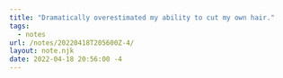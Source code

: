 ```yaml
---
title: "Dramatically overestimated my ability to cut my own hair."
tags:
  - notes
url: /notes/20220418T205600Z-4/
layout: note.njk
date: 2022-04-18 20:56:00 -4
---
```

